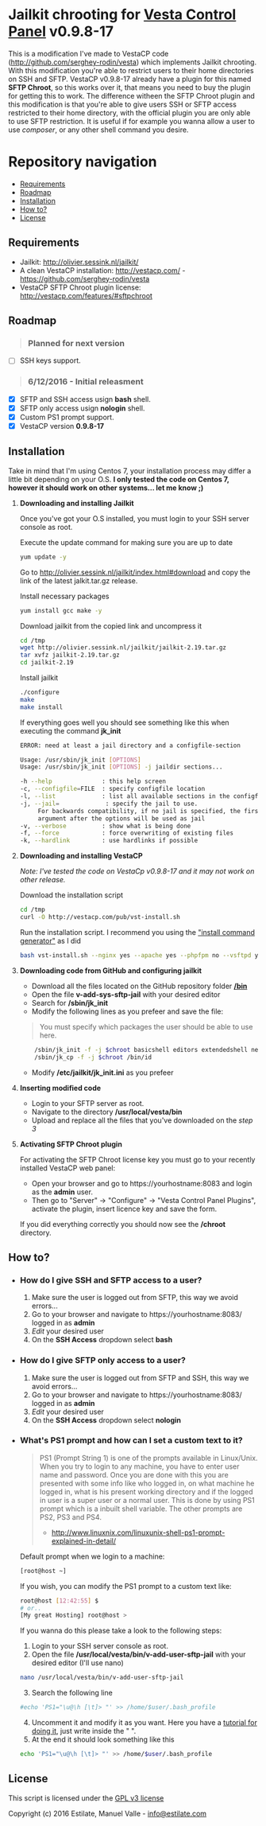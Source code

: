 # Jailkit chrooting for [Vesta Control Panel](http://vestacp.com/) __v0.9.8-17__

This is a modification I've made to VestaCP code (http://github.com/serghey-rodin/vesta) which implements Jailkit chrooting. With this modification you're able to restrict users to their home directories on SSH and SFTP. VestaCP v0.9.8-17 already have a plugin for this named **SFTP Chroot**, so this works over it, that means you need to buy the plugin for getting this to work. The difference witheen the SFTP Chroot plugin and this modification is that you're able to give users SSH or SFTP access restricted to their home directory, with the official plugin you are only able to use SFTP restriction. It is useful if for example you wanna allow a user to use *composer*, or any other shell command you desire. 

# Repository navigation
* [Requirements](https://github.com/Estilate/vestacp-jailkit-chroot#requirements)
* [Roadmap](https://github.com/Estilate/vestacp-jailkit-chroot#roadmap)
* [Installation](https://github.com/Estilate/vestacp-jailkit-chroot#installation)
* [How to?](https://github.com/Estilate/vestacp-jailkit-chroot#how-to)
* [License](https://github.com/Estilate/vestacp-jailkit-chroot#license)
    
## Requirements
* Jailkit: http://olivier.sessink.nl/jailkit/
* A clean VestaCP installation: http://vestacp.com/ - https://github.com/serghey-rodin/vesta
* VestaCP SFTP Chroot plugin license: http://vestacp.com/features/#sftpchroot

## Roadmap
> ### Planned for next version
- [ ] SSH keys support.

> ### 6/12/2016 - Initial releasment
- [x] SFTP and SSH access usign **bash** shell.
- [x] SFTP only access usign **nologin** shell.
- [x] Custom PS1 prompt support.
- [x] VestaCP version **0.9.8-17**

## Installation

Take in mind that I'm using Centos 7, your installation process may differ a little bit depending on your O.S. **I only tested the code on Centos 7, however it should work on other systems... let me know ;)**


1. **Downloading and installing Jailkit**
    
    Once you've got your O.S installed, you must login to your SSH server console as root.
    
    Execute the update command for making sure you are up to date
    ```bash
    yum update -y
    ```
    Go to http://olivier.sessink.nl/jailkit/index.html#download and copy the link of the latest jalkit.tar.gz release.
    
    Install necessary packages
    ```bash
    yum install gcc make -y
    ```
    
    Download jailkit from the copied link and uncompress it
    ```bash
    cd /tmp
    wget http://olivier.sessink.nl/jailkit/jailkit-2.19.tar.gz
    tar xvfz jailkit-2.19.tar.gz
    cd jailkit-2.19
    ```
    
    Install jailkit
    ```bash
    ./configure
    make
    make install
    ```
    
    If everything goes well you should see something like this when executing the command **jk_init**
    ```bash
    ERROR: need at least a jail directory and a configfile-section

    Usage: /usr/sbin/jk_init [OPTIONS]
    Usage: /usr/sbin/jk_init [OPTIONS] -j jaildir sections...

    -h --help              : this help screen
    -c, --configfile=FILE  : specify configfile location
    -l, --list             : list all available sections in the configfile
    -j, --jail=             : specify the jail to use.
         For backwards compatibility, if no jail is specified, the first
         argument after the options will be used as jail
    -v, --verbose          : show what is being done
    -f, --force            : force overwriting of existing files
    -k, --hardlink         : use hardlinks if possible
    ```
    
    
2. **Downloading and installing VestaCP**
    
    *Note: I've tested the code on VestaCp v0.9.8-17 and it may not work on other release.*
    
    Download the installation script
    ```bash
    cd /tmp
    curl -O http://vestacp.com/pub/vst-install.sh
    ```
    
    Run the installation script. I recommend you using the ["install command generator"](http://vestacp.com/#install) as I did
    ```bash
    bash vst-install.sh --nginx yes --apache yes --phpfpm no --vsftpd yes --proftpd no --exim yes --dovecot yes --spamassassin yes --clamav yes --named yes --iptables yes --fail2ban yes --mysql yes --postgresql no --remi yes --quota yes
    ```
    
    
3. **Downloading code from GitHub and configuring jailkit** 
    * Download all the files located on the GitHub repository folder **[/bin](https://github.com/Estilate/vestacp-jailkit-chroot/tree/master/bin)**
    * Open the file **v-add-sys-sftp-jail** with your desired editor
    * Search for **/sbin/jk_init** 
    * Modify the following lines as you prefeer and save the file:
    > You must specify which packages the user should be able to use here.
    ```bash
        /sbin/jk_init -f -j $chroot basicshell editors extendedshell netutils ssh sftp scp git
        /sbin/jk_cp -f -j $chroot /bin/id
    ```    
    * Modify **/etc/jailkit/jk_init.ini** as you prefeer
    
    
4. **Inserting modified code**
    * Login to your SFTP server as root.
    * Navigate to the directory **/usr/local/vesta/bin**
    * Upload and replace all the files that you've downloaded on the *step 3*


5. **Activating SFTP Chroot plugin**
    
    For activating the SFTP Chroot license key you must go to your recently installed VestaCP web panel: 
    * Open your browser and go to https://yourhostname:8083 and login as the **admin** user.
    * Then go to "Server" -> "Configure" -> "Vesta Control Panel Plugins", activate the plugin, insert licence key and save the form.
    
    If you did everything correctly you should now see the **/chroot** directory.
    

## How to?

* ### How do I give SSH and SFTP access to a user?
    1. Make sure the user is logged out from SFTP, this way we avoid errors...
    2. Go to your browser and navigate to https://yourhostname:8083/ logged in as **admin**
    3. *Edit* your desired user
    4. On the **SSH Access** dropdown select **bash**


* ### How do I give SFTP only access to a user?
    1. Make sure the user is logged out from SFTP and SSH, this way we avoid errors...
    2. Go to your browser and navigate to https://yourhostname:8083/ logged in as **admin**
    3. *Edit* your desired user
    4. On the **SSH Access** dropdown select **nologin**
    
    
* ### What's PS1 prompt and how can I set a custom text to it?
    > PS1 (Prompt String 1) is one of the prompts available in Linux/Unix. When you try to login to any machine, you have to enter user name and password. Once you are done with this you are presented with some info like who logged in, on what machine he logged in, what is his present working directory and if the logged in user is a super user or a normal user. This is done by using PS1 prompt which is a inbuilt shell variable. The other prompts are PS2, PS3 and PS4.
    > - http://www.linuxnix.com/linuxunix-shell-ps1-prompt-explained-in-detail/
    
    Default prompt when we login to a machine:
    ```bash
    [root@host ~]
    ```
    If you wish, you can modify the PS1 prompt to a custom text like:
    ```bash
    root@host [12:42:55] $
    # or..
    [My great Hosting] root@host >
    ```
    If you wanna do this please take a look to the following steps:
    1. Login to your SSH server console as root.
    2. Open the file **/usr/local/vesta/bin/v-add-user-sftp-jail** with your desired editor (I'll use nano)
    ```bash
    nano /usr/local/vesta/bin/v-add-user-sftp-jail
    ```
    3. Search the following line
    ```bash
    #echo 'PS1="\u@\h [\t]> "' >> /home/$user/.bash_profile
    ```
    4. Uncomment it and modify it as you want. Here you have a [tutorial for doing it](http://www.thegeekstuff.com/2008/09/bash-shell-ps1-10-examples-to-make-your-linux-prompt-like-angelina-jolie/), just write inside the " ".
    5. At the end it should look something like this
    ```bash
    echo 'PS1="\u@\h [\t]> "' >> /home/$user/.bash_profile
    ```
   
## License
This script is licensed under the [GPL v3 license](https://github.com/Estilate/vestacp-jailkit-chroot/blob/master/LICENSE)

Copyright (c) 2016 Estilate, Manuel Valle - <info@estilate.com> 

